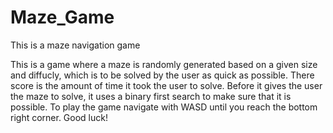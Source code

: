 # Maze_Game
This is a maze navigation game

This is a game where a maze is randomly generated based on a given size and diffucly, which is to be solved by the user as quick as possible. There score is the amount of time it took the user to solve. Before it gives the user the maze to solve, it uses a binary first search to make sure that it is possible. To play the game navigate with WASD until you reach the bottom right corner. Good luck!
